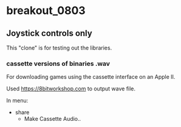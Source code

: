 # breakout_0803

## Joystick controls only

This "clone" is for testing out the libraries.

### cassette versions of binaries .wav

For downloading games using the cassette interface on an Apple II.

Used https://8bitworkshop.com to output wave file.

In menu:
- share
    - Make Cassette Audio..
